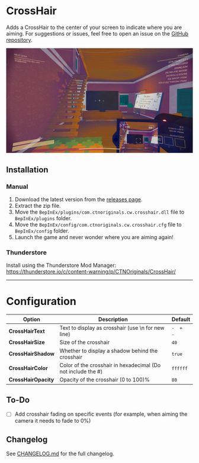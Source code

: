 # CrossHair
Adds a CrossHair to the center of your screen to indicate where you are aiming.
For suggestions or issues, feel free to open an issue on the [GitHub repository](https://github.com/CTN-Originals/ContentWarning-CrossHair/issues).

![Preview Image](<https://raw.githubusercontent.com/CTN-Originals/ContentWarning-CrossHair/main/resources/preview-image.jpg>)

## Installation
### Manual
1. Download the latest version from the [releases page](https://github.com/CTN-Originals/ContentWarning-CrossHair/releases).
2. Extract the zip file.
3. Move the `BepInEx/plugins/com.ctnoriginals.cw.crosshair.dll` file to `BepInEx/plugins` folder.
4. Move the `BepInEx/config/com.ctnoriginals.cw.crosshair.cfg` file to `BepInEx/config` folder.
5. Launch the game and never wonder where you are aiming again!
### Thunderstore
Install using the Thunderstore Mod Manager: https://thunderstore.io/c/content-warning/p/CTNOriginals/CrossHair/

---

# Configuration
| Option | Description | Default |
| ------ | ----------- | ------- |
| **CrossHairText** | Text to display as crosshair (use \n for new line) | `-  +  -` |
| **CrossHairSize** | Size of the crosshair | `40` |
| **CrossHairShadow** | Whether to display a shadow behind the crosshair | `true` |
| **CrossHairColor** | Color of the crosshair in hexadecimal (Do not include the #) | `ffffff` |
| **CrossHairOpacity** | Opacity of the crosshair (0 to 100)% | `80` |

## To-Do
- [ ] Add crosshair fading on specific events (for example, when aiming the camera it needs to fade to 0%)

## Changelog
See [CHANGELOG.md](https://github.com/CTN-Originals/ContentWarning-CrossHair/blob/main/CHANGELOG.md) for the full changelog.